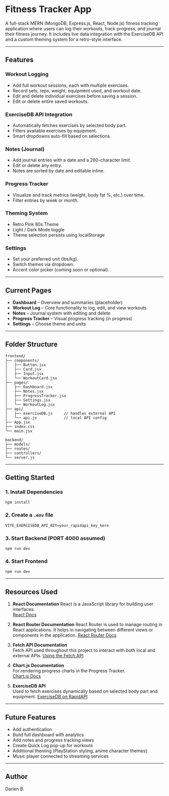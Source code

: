 
# Fitness Tracker App

A full-stack MERN (MongoDB, Express.js, React, Node.js) fitness tracking application where users can log their workouts, track progress, and journal their fitness journey. It includes live data integration with the ExerciseDB API and a custom theming system for a retro-style interface.

---

## Features

### Workout Logging
- Add full workout sessions, each with multiple exercises.
- Record sets, reps, weight, equipment used, and workout date.
- Edit and delete individual exercises before saving a session.
- Edit or delete entire saved workouts.

### ExerciseDB API Integration
- Automatically fetches exercises by selected body part.
- Filters available exercises by equipment.
- Smart dropdowns auto-fill based on selections.

### Notes (Journal)
- Add journal entries with a date and a 280-character limit.
- Edit or delete any entry.
- Notes are sorted by date and editable inline.

### Progress Tracker
- Visualize and track metrics (weight, body fat %, etc.) over time.
- Filter entries by week or month.

### Theming System
- Retro Pink 80s Theme
- Light / Dark Mode toggle
- Theme selection persists using localStorage

### Settings
- Set your preferred unit (lbs/kg).
- Switch themes via dropdown.
- Accent color picker (coming soon or optional).

---

## Current Pages

- **Dashboard** – Overview and summaries (placeholder)
- **Workout Log** – Core functionality to log, edit, and view workouts
- **Notes** – Journal system with editing and delete
- **Progress Tracker** – Visual progress tracking (in progress)
- **Settings** – Choose theme and units

---

## Folder Structure

```
frontend/
├── components/
│   ├── Button.jsx
│   ├── Card.jsx
│   ├── Input.jsx
│   └── WorkoutCard.jsx
├── pages/
│   ├── Dashboard.jsx
│   ├── Notes.jsx
│   ├── ProgressTracker.jsx
│   ├── Settings.jsx
│   └── WorkoutLog.jsx
├── api/
│   ├── exerciseDB.js     // handles external API
│   └── api.js            // local API config
├── App.jsx
├── index.css
└── main.jsx

backend/
├── models/
├── routes/
├── controllers/
└── server.js
```

---

## Getting Started

### 1. Install Dependencies
```
npm install
```

### 2. Create a `.env` file
```env
VITE_EXERCISEDB_API_KEY=your_rapidapi_key_here
```

### 3. Start Backend (PORT 4000 assumed)
```
npm run dev
```

### 4. Start Frontend
```
npm run dev
```

---

## Resources Used

1. **React Documentation**
   React is a JavaScript library for building user interfaces.  
   [React Docs](https://reactjs.org/docs/getting-started.html)  

2. **React Router Documentation**
   React Router is used to manage routing in React applications. It helps in navigating between different views or components in the application.
   [React Router Docs](https://reactrouter.com/en/main/start/tutorial)  

4. **Fetch API Documentation**  
   Fetch API used throughout this project to interact with both local and external APIs.
   [Using the Fetch API](https://developer.mozilla.org/en-US/docs/Web/API/Fetch_API/Using_Fetch)

6. **Chart.js Documentation**  
   For rendering progress charts in the Progress Tracker.  
   [Chart.js Docs](https://www.chartjs.org/docs/latest/)

7. **ExerciseDB API**  
   Used to fetch exercises dynamically based on selected body part and equipment.
   [ExerciseDB on RapidAPI](https://rapidapi.com/justin-WFnsXH_t6/api/exercisedb)  

---

## Future Features

- Add authentication
- Build full dashboard with analytics
- Add notes and progress tracking views
- Create Quick Log pop-up for workouts
- Additional theming (PlayStation styling, anime character themes}
- Music player connected to streaming services

---

## Author

Darien B.
